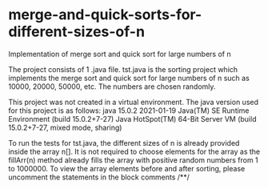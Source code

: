 # merge-and-quick-sorts-for-different-sizes-of-n
Implementation of merge sort and quick sort for large numbers of n

The project consists of 1 .java file. 
tst.java is the sorting project which implements the merge sort and quick sort for large numbers of n such as 10000, 20000, 50000, etc. The numbers are chosen randomly.

This project was not created in a virtual environment. The java version used for this
project is as follows:
java 15.0.2 2021-01-19
Java(TM) SE Runtime Environment (build 15.0.2+7-27)
Java HotSpot(TM) 64-Bit Server VM (build 15.0.2+7-27, mixed mode, sharing)

To run the tests for tst.java, the different sizes of n is already provided inside the array n[]. It is not required to choose elements for the array as the fillArr(n) method already fills the array with positive random numbers from 1 to 1000000. To view the array elements before and after sorting, please uncomment the statements in the block comments /**/ 
